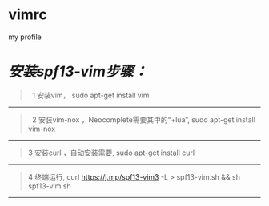 # vimrc
my profile

*安装spf13-vim步骤：*
==================
 >  1 安装vim， sudo apt-get install vim 
 -------------------------
 >  2 安装vim-nox ，Neocomplete需要其中的“+lua”, sudo apt-get install vim-nox
 -----------------------
 >  3 安装curl ，自动安装需要,  sudo apt-get install curl
 ---------------------------
 >  4 终端运行, curl https://j.mp/spf13-vim3 -L > spf13-vim.sh && sh spf13-vim.sh
 -------------------------
